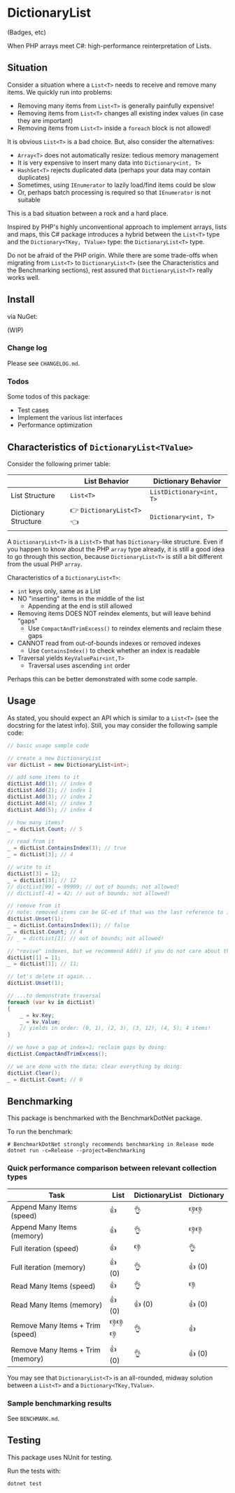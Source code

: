 # DictionaryList
(Badges, etc)

When PHP arrays meet C#: high-performance reinterpretation of Lists.

## Situation
Consider a situation where a `List<T>` needs to receive and remove many items. We quickly run into problems:
- Removing many items from `List<T>` is generally painfully expensive!
- Removing items from `List<T>` changes all existing index values (in case they are important)
- Removing items from `List<T>` inside a `foreach` block is not allowed!

It is obvious `List<T>` is a bad choice. But, also consider the alternatives:
- `Array<T>` does not automatically resize: tedious memory management
- It is very expensive to insert many data into `Dictionary<int, T>`
- `HashSet<T>` rejects duplicated data (perhaps your data may contain duplicates)
- Sometimes, using `IEnumerator` to lazily load/find items could be slow
- Or, perhaps batch processing is required so that `IEnumerator` is not suitable

This is a bad situation between a rock and a hard place.

Inspired by PHP's highly unconventional approach to implement arrays, lists and maps,
this C# package introduces a hybrid between the `List<T>` type and the `Dictionary<TKey, TValue>` type: the `DictionaryList<T>` type.

Do not be afraid of the PHP origin.
While there are some trade-offs when migrating from `List<T>` to `DictionaryList<T>` (see the Characteristics and the Benchmarking sections),
rest assured that `DictionaryList<T>` really works well.

## Install
via NuGet:

(WIP)

### Change log
Please see `CHANGELOG.md`.

### Todos
Some todos of this package:
- Test cases
- Implement the various list interfaces
- Performance optimization

## Characteristics of `DictionaryList<TValue>`
Consider the following primer table:

|                      | List Behavior             | Dictionary Behavior      |
|----------------------|---------------------------|--------------------------|
| List Structure       | `List<T>`                 | `ListDictionary<int, T>` |
| Dictionary Structure | 👉 `DictionaryList<T>` 👈 | `Dictionary<int, T>`     |

A `DictionaryList<T>` is a `List<T>` that has `Dictionary`-like structure.
Even if you happen to know about the PHP `array` type already, it is still a good idea to go through this section, 
because `DictionaryList<T>` is still a bit different from the usual PHP `array`.

Characteristics of a `DictionaryList<T>`:
- `int` keys only, same as a List
- NO "inserting" items in the middle of the list
  - Appending at the end is still allowed
- Removing items DOES NOT reindex elements, but will leave behind "gaps"
  - Use `CompactAndTrimExcess()` to reindex elements and reclaim these gaps
- CANNOT read from out-of-bounds indexes or removed indexes
  - Use `ContainsIndex()` to check whether an index is readable
- Traversal yields `KeyValuePair<int,T>`
  - Traversal uses ascending `int` order 

Perhaps this can be better demonstrated with some code sample.

## Usage
As stated, you should expect an API which is similar to a `List<T>` (see the docstring for the latest info).
Still, you may consider the following sample code:

```csharp
// basic usage sample code

// create a new DictionaryList
var dictList = new DictionaryList<int>;

// add some items to it
dictList.Add(1); // index 0
dictList.Add(2); // index 1
dictList.Add(3); // index 2
dictList.Add(4); // index 3
dictList.Add(5); // index 4

// how many items?
_ = dictList.Count; // 5

// read from it
_ = dictList.ContainsIndex(3); // true
_ = dictList[3]; // 4

// write to it
dictList[3] = 12;
_ = dictList[3]; // 12
// dictList[99] = 99999; // out of bounds; not allowed!
// dictList[-4] = 42; // out of bounds; not allowed!

// remove from it
// note: removed items can be GC-ed if that was the last reference to it
dictList.Unset(1);
_ = dictList.ContainsIndex(1); // false
_ = dictList.Count; // 4
// _ = dictList[1]; // out of bounds; not allowed!

// "revive" indexes, but we recommend Add() if you do not care about the value of indexes.
dictList[1] = 11;
_ = dictList[1]; // 11;

// let's delete it again...
dictList.Unset(1);

// ...to demonstrate traversal
foreach (var kv in dictList) 
{
    _ = kv.Key;
    _ = kv.Value;
    // yields in order: (0, 1), (2, 3), (3, 12), (4, 5); 4 items!
}

// we have a gap at index=1; reclaim gaps by doing:
dictList.CompactAndTrimExcess();

// we are done with the data; clear everything by doing:
dictList.Clear();
_ = dictList.Count; // 0
```

## Benchmarking
This package is benchmarked with the BenchmarkDotNet package.

To run the benchmark:

```shell
# BenchmarkDotNet strongly recommends benchmarking in Release mode
dotnet run -c=Release --project=Benchmarking
```

### Quick performance comparison between relevant collection types
| Task                              | List   | DictionaryList | Dictionary |
|-----------------------------------|--------|----------------|------------|
| Append Many Items (speed)         | 👍     | 👌             | 👎👎       |
| Append Many Items (memory)        | 👍     | 👌             | 👎👎       |
| Full iteration (speed)            | 👍     | 👎             | 👌         |
| Full iteration (memory)           | 👍 (0) | 👌             | 👍 (0)     |
| Read Many Items (speed)           | 👍     | 👌             | 👎         |
| Read Many Items (memory)          | 👍 (0) | 👍 (0)         | 👍 (0)     |
| Remove Many Items + Trim (speed)  | 👎👎👎 | 👌             | 👍         |
| Remove Many Items + Trim (memory) | 👍 (0) | 👌             | 👍 (0)     |

You may see that `DictionaryList<T>` is an all-rounded, midway solution between a `List<T>` and a `Dictionary<TKey,TValue>`. 

### Sample benchmarking results
See `BENCHMARK.md`.

## Testing
This package uses NUnit for testing.

Run the tests with:

```shell
dotnet test
```

